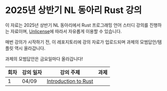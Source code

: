 # 2025년 상반기 NL 동아리 Rust 강의

이 자료는 2025년 상반기 NL 동아리에서 Rust 프로그래밍 언어 스터디 강의를 진행하는 자료이며, [Unlicense](https://unlicense.org/)에 따라서 자유롭게 이용할 수 있습니다.

매번 강의가 시작하기 전, 이 레포지토리에 강의 자료가 업로드되며 과제의 모범답안/템플릿 역시 올라갑니다.

과제의 모범답안은 금요일마다 올라갑니다!

| 회차 | 강의 일자 | 강의 주제              | 과제 |
| --- | ------- | -------------------- | --------- |
| 1   | 04/09   | [Introduction to Rust](./01-introduction-to-rust.pdf) |  |
